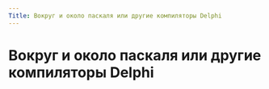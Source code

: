 ```yaml
---
Title: Вокруг и около паскаля или другие компиляторы Delphi
---
```



Вокруг и около паскаля или другие компиляторы Delphi
====================================================
